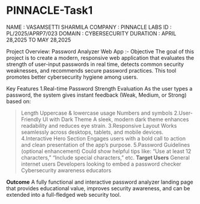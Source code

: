 # PINNACLE-Task1
NAME : VASAMSETTI SHARMILA
COMPANY : PINNACLE LABS
ID : PL/2025/APRP7/023
DOMAIN : CYBERSECURITY 
DURATION : APRIL 28,2025 TO MAY 28,2025

Project Overview: Password Analyzer Web App :-
Objective
The goal of this project is to create a modern, responsive web application that evaluates the strength of user-input passwords in real time, detects common security weaknesses, and recommends secure password practices. This tool promotes better cybersecurity hygiene among users.

Key Features
1.Real-time Password Strength Evaluation
As the user types a password, the system gives instant feedback (Weak, Medium, or Strong) based on:
>Length
>Uppercase & lowercase usage
>Numbers and symbols
2.User-Friendly UI with Dark Theme
A sleek, modern dark theme enhances readability and reduces eye strain.
3.Responsive Layout
Works seamlessly across desktops, tablets, and mobile devices.
4.Interactive Hero Section
Engages users with a bold call to action and clean presentation of the app’s purpose.
5.Password Guidelines (optional enhancement)
Could show helpful tips like: “Use at least 12 characters,” “Include special characters,” etc.
**Target Users**
>General internet users
>Developers looking to embed a password checker
>Cybersecurity awareness educators

**Outcome**
A fully functional and interactive password analyzer landing page that provides educational value, improves security awareness, and can be extended into a full-fledged web security tool.
